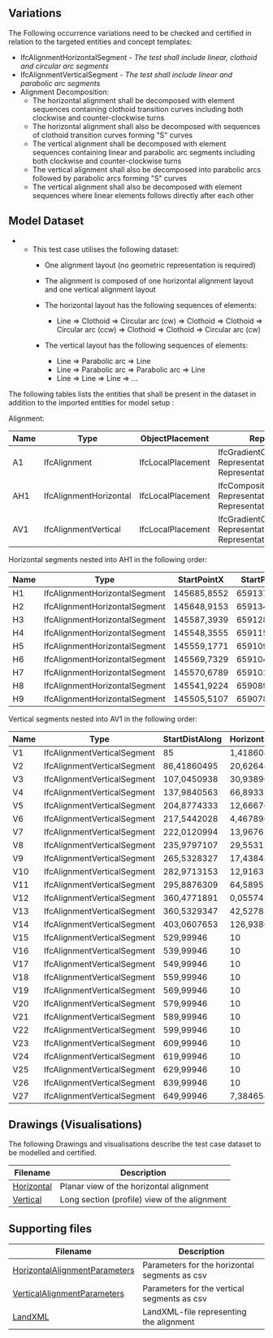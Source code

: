 ## Variations
The Following occurrence variations need to be checked and certified in relation to the targeted entities and concept templates:

- IfcAlignmentHorizontalSegment - *The test shall include linear, clothoid and circular arc segments*
- IfcAlignmentVerticalSegment - *The test shall include linear and parabolic arc segments*
- Alignment Decomposition:
  - The horizontal alignment shall be decomposed with element sequences containing clothoid transition curves including both clockwise and counter-clockwise turns
  - The horizontal alignment shall also be decomposed with sequences of clothoid transition curves forming "S" curves
  - The vertical alignment shall be decomposed with element sequences containing linear and parabolic arc segments including both clockwise and counter-clockwise turns
  - The vertical alignment shall also be decomposed into parabolic arcs followed by parabolic arcs forming "S" curves
  - The vertical alignment shall also be decomposed with element sequences where linear elements follows directly after each other

## Model Dataset

- - This test case utilises the following dataset:
    - One alignment layout (no geometric representation is required)
    - The alignment is composed of one horizontal alignment layout and one vertical alignment layout
    - The horizontal layout has the following sequences of elements:
  
      - Line => Clothoid => Circular arc (cw) => Clothoid => Clothoid  => Circular arc (ccw) => Clothoid => Clothoid => Circular arc (cw)
    - The vertical layout has the following sequences of elements:
  
      - Line => Parabolic arc => Line
      - Line => Parabolic arc => Parabolic arc => Line
      - Line => Line => Line => ...
  

The following tables lists the entities that shall be present in the dataset in addition to the imported entities for model setup :

Alignment:

| Name | Type                   | ObjectPlacement   | Representation                                               |
| ---- | ---------------------- | ----------------- | ------------------------------------------------------------ |
| A1   | IfcAlignment           | IfcLocalPlacement | IfcGradientCurve<br />RepresentationIdentifier="Axis"<br />RepresentationType="Curve3D" |
| AH1  | IfcAlignmentHorizontal | IfcLocalPlacement | IfcCompositeCurve<br />RepresentationIdentifier="Axis"<br />RepresentationType="Curve2D" |
| AV1  | IfcAlignmentVertical   | IfcLocalPlacement | IfcGradientCurve<br />RepresentationIdentifier="Axis"<br />RepresentationType="Curve3D" |

Horizontal segments nested into AH1 in the following order:

| Name | Type                          | StartPointX | StartPointY | StartDirection | StartRadius | EndRadius   | Length     | Type_1      |
| ---- | ----------------------------- | ----------- | ----------- | -------------- | ----------- | ----------- | ---------- | ----------- |
| H1   | IfcAlignmentHorizontalSegment | 145685,8552 | 6591370,142 | 3,817860174    | 0           | 0           | 47,36403   | LINE        |
| H2   | IfcAlignmentHorizontalSegment | 145648,9153 | 6591340,498 | 3,817860159    | 0           | 185         | 84,45946   | CLOTHOID    |
| H3   | IfcAlignmentHorizontalSegment | 145587,3939 | 6591282,917 | 4,046128984    | 185         | 185         | 137,211623 | CIRCULARARC |
| H4   | IfcAlignmentHorizontalSegment | 145548,3555 | 6591154,638 | 4,78781345     | 185         | 0           | 59,594595  | CLOTHOID    |
| H5   | IfcAlignmentHorizontalSegment | 145559,1771 | 6591096,104 | 4,948879761    | 0           | -203,799988 | 55,65383   | CLOTHOID    |
| H6   | IfcAlignmentHorizontalSegment | 145569,7329 | 6591041,507 | 4,812339587    | -203,799988 | -203,799988 | 25,757113  | CIRCULARARC |
| H7   | IfcAlignmentHorizontalSegment | 145570,6789 | 6591015,784 | 4,68595602     | -203,799988 | 0           | 125,614636 | CLOTHOID    |
| H8   | IfcAlignmentHorizontalSegment | 145541,9224 | 6590894,05  | 4,377775936    | 0           | 851,999999  | 118,881381 | CLOTHOID    |
| H9   | IfcAlignmentHorizontalSegment | 145505,5107 | 6590780,909 | 4,447541815    | 851,999999  | 851,999999  | 2,84745    | CIRCULARARC |

Vertical segments nested into AV1 in the following order:

| Name | Type                        | StartDistAlong | HorizontalLength | StartHeight | StartGradient | EndGradient | Radius       | Type_1           |
| ---- | --------------------------- | -------------- | ---------------- | ----------- | ------------- | ----------- | ------------ | ---------------- |
| V1   | IfcAlignmentVerticalSegment | 85             | 1,41860495       | 15,82       | 0,009739982   | 0,009739982 | 0            | CONSTANTGRADIENT |
| V2   | IfcAlignmentVerticalSegment | 86,41860495    | 20,6264881       | 15,83381719 | 0,009739982   | 0,023047408 | 1549,998375  | PARABOLICARC     |
| V3   | IfcAlignmentVerticalSegment | 107,0450938    | 30,9389625       | 16,17196156 | 0,023047408   | 0,016859621 | -5000,004241 | PARABOLICARC     |
| V4   | IfcAlignmentVerticalSegment | 137,9840563    | 66,893377        | 16,78930258 | 0,016859621   | 0,016859621 | 0            | CONSTANTGRADIENT |
| V5   | IfcAlignmentVerticalSegment | 204,8774333    | 12,6667695       | 17,91709954 | 0,016859621   | 0,012637385 | -3000,015228 | PARABOLICARC     |
| V6   | IfcAlignmentVerticalSegment | 217,5442028    | 4,4678966        | 18,10391542 | 0,012637385   | 0,012637385 | 0            | CONSTANTGRADIENT |
| V7   | IfcAlignmentVerticalSegment | 222,0120994    | 13,9676113       | 18,16037796 | 0,012637385   | 0,017293222 | 3000,021522  | PARABOLICARC     |
| V8   | IfcAlignmentVerticalSegment | 235,9797107    | 29,55312205      | 18,36940751 | 0,017293222   | 0,017293222 | 0            | CONSTANTGRADIENT |
| V9   | IfcAlignmentVerticalSegment | 265,5328327    | 17,4384826       | 18,88047622 | 0,017293222   | 0,023106068 | 2999,990831  | PARABOLICARC     |
| V10  | IfcAlignmentVerticalSegment | 282,9713153    | 12,9163156       | 19,23272738 | 0,023106068   | 0,023106068 | 0            | CONSTANTGRADIENT |
| V11  | IfcAlignmentVerticalSegment | 295,8876309    | 64,5895582       | 19,53117264 | 0,023106068   | 0,045000824 | 2950,001197  | PARABOLICARC     |
| V12  | IfcAlignmentVerticalSegment | 360,4771891    | 0,0557456        | 21,73066968 | 0,045000824   | 0,045000824 | 0            | CONSTANTGRADIENT |
| V13  | IfcAlignmentVerticalSegment | 360,5329347    | 42,5278306       | 21,73317828 | 0,045000824   | 0,030824882 | -3000,000288 | PARABOLICARC     |
| V14  | IfcAlignmentVerticalSegment | 403,0607653    | 126,9386947      | 23,34552968 | 0,030824882   | 0,030824882 | 0            | CONSTANTGRADIENT |
| V15  | IfcAlignmentVerticalSegment | 529,99946      | 10               | 27,2584     | 0,028668      | 0,028668    | 0            | CONSTANTGRADIENT |
| V16  | IfcAlignmentVerticalSegment | 539,99946      | 10               | 27,54508    | 0,027292      | 0,027292    | 0            | CONSTANTGRADIENT |
| V17  | IfcAlignmentVerticalSegment | 549,99946      | 10               | 27,818      | 0,026832      | 0,026832    | 0            | CONSTANTGRADIENT |
| V18  | IfcAlignmentVerticalSegment | 559,99946      | 10               | 28,08632    | 0,026325      | 0,026325    | 0            | CONSTANTGRADIENT |
| V19  | IfcAlignmentVerticalSegment | 569,99946      | 10               | 28,34957    | 0,02537       | 0,02537     | 0            | CONSTANTGRADIENT |
| V20  | IfcAlignmentVerticalSegment | 579,99946      | 10               | 28,60327    | 0,020813      | 0,020813    | 0            | CONSTANTGRADIENT |
| V21  | IfcAlignmentVerticalSegment | 589,99946      | 10               | 28,8114     | 0,020176      | 0,020176    | 0            | CONSTANTGRADIENT |
| V22  | IfcAlignmentVerticalSegment | 599,99946      | 10               | 29,01316    | 0,019498      | 0,019498    | 0            | CONSTANTGRADIENT |
| V23  | IfcAlignmentVerticalSegment | 609,99946      | 10               | 29,20814    | 0,018781      | 0,018781    | 0            | CONSTANTGRADIENT |
| V24  | IfcAlignmentVerticalSegment | 619,99946      | 10               | 29,39595    | 0,018022      | 0,018022    | 0            | CONSTANTGRADIENT |
| V25  | IfcAlignmentVerticalSegment | 629,99946      | 10               | 29,57617    | 0,017226      | 0,017226    | 0            | CONSTANTGRADIENT |
| V26  | IfcAlignmentVerticalSegment | 639,99946      | 10               | 29,74843    | 0,01639       | 0,01639     | 0            | CONSTANTGRADIENT |
| V27  | IfcAlignmentVerticalSegment | 649,99946      | 7,384658         | 29,91233    | 0,015674389   | 0,015674389 | 0            | CONSTANTGRADIENT |

## Drawings (Visualisations)

The following Drawings and visualisations describe the test case dataset to be modelled and certified.

| Filename                           | Description                                  |
| ---------------------------------- | -------------------------------------------- |
| [Horizontal](./Horizontal.PNG)     | Planar view of the horizontal alignment      |
| [Vertical](./T616AAC0_profile.pdf) | Long section (profile) view of the alignment |


## Supporting files

| Filename                                                     | Description                                   |
| ------------------------------------------------------------ | --------------------------------------------- |
| [HorizontalAlignmentParameters](./HorizontalAlignmentParameters.csv) | Parameters for the horizontal segments as csv |
| [VerticalAlignmentParameters](./VerticalAlignmentParameters.csv) | Parameters for the vertical segments as csv   |
| [LandXML](./T616AAC0.xml)                                    | LandXML-file representing the alignment       |